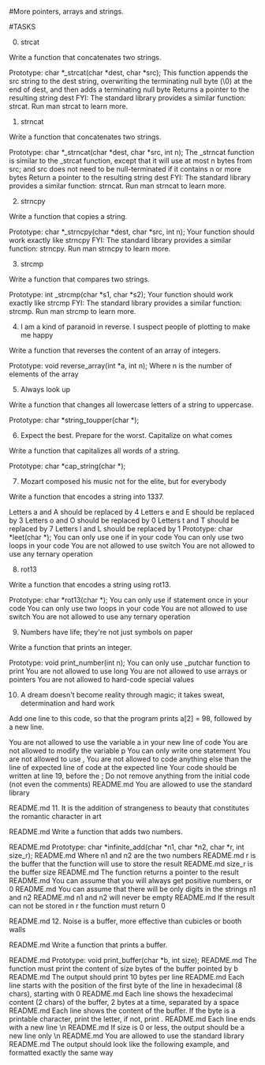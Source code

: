 #More pointers, arrays and strings.

#TASKS

0. strcat

Write a function that concatenates two strings.

Prototype: char *_strcat(char *dest, char *src);
This function appends the src string to the dest string, overwriting the terminating null byte (\0) at the end of dest, and then adds a terminating null byte
Returns a pointer to the resulting string dest
FYI: The standard library provides a similar function: strcat. Run man strcat to learn more.

1. strncat

Write a function that concatenates two strings.

Prototype: char *_strncat(char *dest, char *src, int n);
The _strncat function is similar to the _strcat function, except that
it will use at most n bytes from src; and
src does not need to be null-terminated if it contains n or more bytes
Return a pointer to the resulting string dest
FYI: The standard library provides a similar function: strncat. Run man strncat to learn more.

2. strncpy

Write a function that copies a string.

Prototype: char *_strncpy(char *dest, char *src, int n);
Your function should work exactly like strncpy
FYI: The standard library provides a similar function: strncpy. Run man strncpy to learn more.

3. strcmp

Write a function that compares two strings.

Prototype: int _strcmp(char *s1, char *s2);
Your function should work exactly like strcmp
FYI: The standard library provides a similar function: strcmp. Run man strcmp to learn more.

4. I am a kind of paranoid in reverse. I suspect people of plotting to make me happy

Write a function that reverses the content of an array of integers.

Prototype: void reverse_array(int *a, int n);
Where n is the number of elements of the array


5. Always look up

Write a function that changes all lowercase letters of a string to uppercase.

Prototype: char *string_toupper(char *);

6. Expect the best. Prepare for the worst. Capitalize on what comes

Write a function that capitalizes all words of a string.

Prototype: char *cap_string(char *);

7. Mozart composed his music not for the elite, but for everybody

Write a function that encodes a string into 1337.

Letters a and A should be replaced by 4
Letters e and E should be replaced by 3
Letters o and O should be replaced by 0
Letters t and T should be replaced by 7
Letters l and L should be replaced by 1
Prototype: char *leet(char *);
You can only use one if in your code
You can only use two loops in your code
You are not allowed to use switch
You are not allowed to use any ternary operation

8. rot13

Write a function that encodes a string using rot13.

Prototype: char *rot13(char *);
You can only use if statement once in your code
You can only use two loops in your code
You are not allowed to use switch
You are not allowed to use any ternary operation

9. Numbers have life; they're not just symbols on paper

Write a function that prints an integer.

Prototype: void print_number(int n);
You can only use _putchar function to print
You are not allowed to use long
You are not allowed to use arrays or pointers
You are not allowed to hard-code special values

10. A dream doesn't become reality through magic; it takes sweat, determination and hard work

Add one line to this code, so that the program prints a[2] = 98, followed by a new line.

You are not allowed to use the variable a in your new line of code
You are not allowed to modify the variable p
You can only write one statement
You are not allowed to use ,
    You are not allowed to code anything else than the line of expected line of code at the expected line
    Your code should be written at line 19, before the ;
    Do not remove anything from the initial code (not even the comments)
README.md You are allowed to use the standard library

README.md 11. It is the addition of strangeness to beauty that constitutes the romantic character in art

README.md Write a function that adds two numbers.

README.md Prototype: char *infinite_add(char *n1, char *n2, char *r, int size_r);
README.md Where n1 and n2 are the two numbers
README.md r is the buffer that the function will use to store the result
README.md size_r is the buffer size
README.md The function returns a pointer to the result
README.md You can assume that you will always get positive numbers, or 0
README.md You can assume that there will be only digits in the strings n1 and n2
README.md n1 and n2 will never be empty
README.md If the result can not be stored in r the function must return 0

README.md 12. Noise is a buffer, more effective than cubicles or booth walls

README.md Write a function that prints a buffer.

README.md Prototype: void print_buffer(char *b, int size);
README.md The function must print the content of size bytes of the buffer pointed by b
README.md The output should print 10 bytes per line
README.md Each line starts with the position of the first byte of the line in hexadecimal (8 chars), starting with 0
README.md Each line shows the hexadecimal content (2 chars) of the buffer, 2 bytes at a time, separated by a space
README.md Each line shows the content of the buffer. If the byte is a printable character, print the letter, if not, print .
README.md Each line ends with a new line \n
README.md If size is 0 or less, the output should be a new line only \n
README.md You are allowed to use the standard library
README.md The output should look like the following example, and formatted exactly the same way

